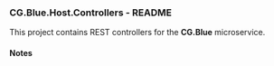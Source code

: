 
### CG.Blue.Host.Controllers - README

This project contains REST controllers for the **CG.Blue** microservice.

#### Notes






